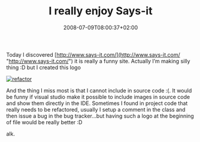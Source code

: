 ﻿---
title: "I really enjoy Says-it"
description: ""
date: 2008-07-09T08:00:37+02:00
draft: false
tags: [General]
categories: [General]
---
Today I discovered [http://www.says-it.com/](http://www.says-it.com/ "http://www.says-it.com/") it is really a funny site. Actually I’m making silly thing :D but I created this logo

[![refactor](http://www.codewrecks.com/blog/wp-content/uploads/2008/07/refactor-thumb.gif)](http://www.codewrecks.com/blog/wp-content/uploads/2008/07/refactor.gif)

And the thing I miss most is that I cannot include in source code :(. It would be funny if visual studio make it possible to include images in source code and show them directly in the IDE. Sometimes I found in project code that really needs to be refactored, usually I setup a comment in the class and then issue a bug in the bug tracker…but having such a logo at the beginning of file would be really better :D

alk.
